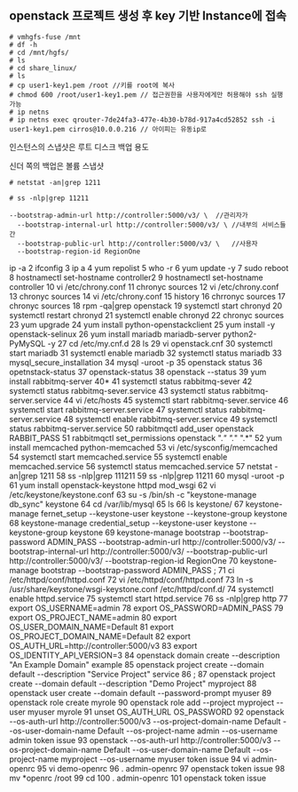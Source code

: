 ## openstack 프로젝트 생성 후 key 기반 Instance에 접속

```shell
# vmhgfs-fuse /mnt
# df -h
# cd /mnt/hgfs/
# ls
# cd share_linux/
# ls
# cp user1-key1.pem /root //키를 root에 복사
# chmod 600 /root/user1-key1.pem // 접근권한을 사용자에게만 허용해야 ssh 실행 가능
# ip netns
# ip netns exec qrouter-7de24fa3-477e-4b30-b78d-917a4cd52852 ssh -i user1-key1.pem cirros@10.0.0.216 // 아이피는 유동ip로
```



인스턴스의 스냅샷은 루트 디스크 백업 용도

신더 쪽의 백업은 볼륨 스냅샷



```shell
# netstat -an|grep 1211

# ss -nlp|grep 11211
```



```
--bootstrap-admin-url http://controller:5000/v3/ \  //관리자가
  --bootstrap-internal-url http://controller:5000/v3/ \ //내부의 서비스들 간 
  --bootstrap-public-url http://controller:5000/v3/ \   //사용자
  --bootstrap-region-id RegionOne
```



ip -a
    2  ifconfig
    3  ip a
    4  yum repolist
    5  who -r
    6  yum update -y
    7  sudo reboot
    8  hostnamectl set-hostname controller2
    9  hostnamectl set-hostname controller
   10  vi /etc/chrony.conf
   11  chronyc sources
   12  vi /etc/chrony.conf
   13  chronyc sources
   14  vi /etc/chrony.conf
   15  history
   16  chrronyc sources
   17  chronyc sources
   18  rpm -qa|grep openstack
   19  systemctl start chronyd
   20  systemctl restart chronyd
   21  systemctl enable chronyd
   22  chronyc sources
   23  yum upgrade
   24  yum install python-openstackclient
   25  yum install -y openstack-selinux
   26  yum install mariadb mariadb-server python2-PyMySQL -y
   27  cd /etc/my.cnf.d
   28  ls
   29  vi openstack.cnf
   30  systemctl start mariadb
   31  systemctl enable mariadb
   32  systemctl status mariadb
   33  mysql_secure_installation
   34  mysql -uroot -p
   35  openstack status
   36  opetnstack-status
   37  openstack-status
   38  openstack --status
   39  yum install rabbitmq-server
   40* 
   41  systemctl status rabbitmq-sever
   42  systemctl status rabbitmq-sever.service
   43  systemctl status rabbitmq-server.service
   44  vi /etc/hosts
   45  systemctl start rabbitmq-sever.service
   46  systemctl start rabbitmq-server.service
   47  systemctl status rabbitmq-server.service
   48  systemctl enable rabbitmq-server.service
   49  systemctl status rabbitmq-server.service
   50  rabbitmqctl add_user openstack RABBIT_PASS
   51  rabbitmqctl set_permissions openstack ".*" ".*" ".*"
   52  yum install memcached python-memcached
   53  vi /etc/sysconfig/memcached 
   54  systemctl start memcached.service
   55  systemctl enable memcached.service
   56  systemctl status memcached.service
   57  netstat -an|grep 1211
   58  ss -nlp|grep 111211
   59  ss -nlp|grep 11211
   60  mysql -uroot -p
   61   yum install openstack-keystone httpd mod_wsgi
   62  vi /etc/keystone/keystone.conf
   63  su -s /bin/sh -c "keystone-manage db_sync" keystone
   64  cd /var/lib/mysql
   65  ls
   66  ls keystone/
   67  keystone-manage fernet_setup --keystone-user keystone --keystone-group keystone
   68  keystone-manage credential_setup --keystone-user keystone --keystone-group keystone
   69  keystone-manage bootstrap --bootstrap-password ADMIN_PASS   --bootstrap-admin-url http://controller:5000/v3/   --bootstrap-internal-url http://controller:5000/v3/   --bootstrap-public-url http://controller:5000/v3/   --bootstrap-region-id RegionOne
   70  keystone-manage bootstrap --bootstrap-password ADMIN_PASS ;
   71  ci /etc/httpd/conf/httpd.conf
   72  vi /etc/httpd/conf/httpd.conf
   73  ln -s /usr/share/keystone/wsgi-keystone.conf /etc/httpd/conf.d/
   74  systemctl enable httpd.service
   75  systemctl start httpd.service
   76  ss -nlp|grep http
   77  export OS_USERNAME=admin
   78  export OS_PASSWORD=ADMIN_PASS
   79  export OS_PROJECT_NAME=admin
   80  export OS_USER_DOMAIN_NAME=Default
   81  export OS_PROJECT_DOMAIN_NAME=Default
   82  export OS_AUTH_URL=http://controller:5000/v3
   83  export OS_IDENTITY_API_VERSION=3
   84  openstack domain create --description "An Example Domain" example
   85  openstack project create --domain default   --description "Service Project" service
   86  ;
   87  openstack project create --domain default   --description "Demo Project" myproject
   88  openstack user create --domain default   --password-prompt myuser
   89  openstack role create myrole
   90  openstack role add --project myproject --user myuser myrole
   91  unset OS_AUTH_URL OS_PASSWORD
   92  openstack --os-auth-url http://controller:5000/v3   --os-project-domain-name Default --os-user-domain-name Default   --os-project-name admin --os-username admin token issue
   93  openstack --os-auth-url http://controller:5000/v3   --os-project-domain-name Default --os-user-domain-name Default   --os-project-name myproject --os-username myuser token issue
   94  vi admin-openrc
   95  vi demo-openrc
   96  . admin-openrc
   97  openstack token issue
   98  mv *openrc /root
   99  cd
  100  . admin-openrc
  101  openstack token issue

